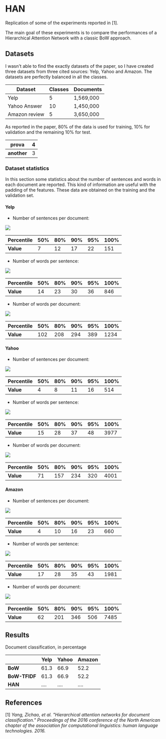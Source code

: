 # HAN

Replication of some of the experiments reported in [1].

The main goal of these experiments is to compare the performances of a Hierarchical Attention Network with a classic BoW approach.

## Datasets

I wasn't able to find the exactly datasets of the paper, so I have created three datasets from three cited sources: Yelp, Yahoo and Amazon. The datasets are perfectly balanced in all the classes.

|  **Dataset**  | **Classes** | **Documents** |
|---------------|-------------|---------------|
|     Yelp      |      5      |   1,569,000   |
| Yahoo Answer  |      10     |   1,450,000   |
| Amazon review |      5      |   3,650,000   |

As reported in the paper, 80% of the data is used for training, 10% for validation and the remaining 10% for test.

| **prova** | 4 |
|---------|---|
| **another** | 3 |

### Dataset statistics

In this section some statistics about the number of sentences and words in each document are reported. This kind of information are useful with the padding of the features. These data are obtained on the training and the validation set.

#### Yelp

* Number of sentences per document:

![](plots/yelp_sent_per_doc.png)

| **Percentile** | 50% | 80% | 90% | 95% | 100% |
|----------------|-----|-----|-----|-----|------|
| **Value**      | 7   | 12  | 17  | 22  | 151  |


* Number of words per sentence:

![](plots/yelp_words_per_sent.png)

| **Percentile** | 50% | 80% | 90% | 95% | 100% |
|----------------|-----|-----|-----|-----|------|
| **Value**      | 14  | 23  | 30  | 36  | 846  |

* Number of words per document:

![](plots/yelp_words_per_doc.png)

| **Percentile** | 50% | 80% | 90% | 95% | 100% |
|----------------|-----|-----|-----|-----|------|
| **Value**      | 102 | 208 | 294 | 389 | 1234 |

#### Yahoo

* Number of sentences per document:

![](plots/yahoo_sent_per_doc.png)

| **Percentile** | 50% | 80% | 90% | 95% | 100% |
|----------------|-----|-----|-----|-----|------|
| **Value**      | 4   | 8   | 11  | 16  | 514  |

* Number of words per sentence:

![](plots/yahoo_words_per_sent.png)

| **Percentile** | 50% | 80% | 90% | 95% | 100%  |
|----------------|-----|-----|-----|-----|-------|
| **Value**      | 15  | 28  | 37  | 48  | 3977  |

* Number of words per document:

![](plots/yahoo_words_per_doc.png)

| **Percentile** | 50% | 80% | 90% | 95% | 100% |
|----------------|-----|-----|-----|-----|------|
| **Value**      | 71  | 157 | 234 | 320 | 4001 |

#### Amazon

* Number of sentences per document:

![](plots/amazon_sent_per_doc.png)

| **Percentile** | 50% | 80% | 90% | 95% | 100% |
|----------------|-----|-----|-----|-----|------|
| **Value**      | 4   | 10  | 16  | 23  | 660  |

* Number of words per sentence:

![](plots/amazon_words_per_sent.png)

| **Percentile** | 50% | 80% | 90% | 95% | 100%  |
|----------------|-----|-----|-----|-----|-------|
| **Value**      | 17  | 28  | 35  | 43  | 1981  |

* Number of words per document:

![](plots/amazon_words_per_doc.png)

| **Percentile** | 50% | 80% | 90% | 95% | 100% |
|----------------|-----|-----|-----|-----|------|
| **Value**      | 62  | 201 | 346 | 506 | 7485 |

## Results

Document classification, in percentage

|               | **Yelp** | **Yahoo** | **Amazon** |
|---------------|----------|-----------|------------|
| **BoW**       |   61.3   |   66.9    |    52.2    |
| **BoW-TFIDF** |   61.3   |   66.9    |    52.2    |
| **HAN**       |   ....   |   ....    |    ....    |

## References

[1] *Yang, Zichao, et al. "Hierarchical attention networks for document classification." Proceedings of the 2016 conference of the North American chapter of the association for computational linguistics: human language technologies. 2016.*
